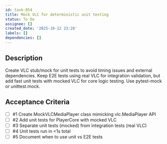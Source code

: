```yaml
---
id: task-054
title: Mock VLC for deterministic unit testing
status: To Do
assignee: []
created_date: '2025-10-12 23:28'
labels: []
dependencies: []
---
```


## Description

Create VLC stub/mock for unit tests to avoid timing issues and external dependencies. Keep E2E tests using real VLC for integration validation, but add fast unit tests with mocked VLC for core logic testing. Use pytest-mock or unittest.mock.

## Acceptance Criteria
<!-- AC:BEGIN -->
- [ ] #1 Create MockVLCMediaPlayer class mimicking vlc.MediaPlayer API
- [ ] #2 Add unit tests for PlayerCore with mocked VLC
- [ ] #3 Separate unit tests (mocked) from integration tests (real VLC)
- [ ] #4 Unit tests run in <1s total
- [ ] #5 Document when to use unit vs E2E tests
<!-- AC:END -->
